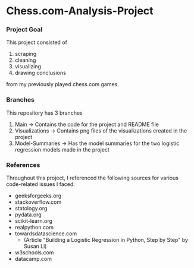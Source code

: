 # Chess.com-Analysis-Project

### Project Goal
This project consisted of 
  1. scraping 
  2. cleaning 
  3. visualizing
  4. drawing conclusions 
  
from my previously played chess.com games. 

### Branches

This repository has 3 branches
  1. Main -> Contains the code for the project and README file
  2. Visualizations -> Contains png files of the visualizations created in the project
  3. Model-Summaries -> Has the model summaries for the two logistic regression models made in the project

### References
Throughout this project, I referenced the following sources for various code-related issues I faced:

* geeksforgeeks.org
* stackoverflow.com
* statology.org
* pydata.org
* scikit-learn.org
* realpython.com
* towardsdatascience.com 
  * (Article "Building a Logistic Regression in Python, Step by Step" by Susan Li)
* w3schools.com
* datacamp.com
